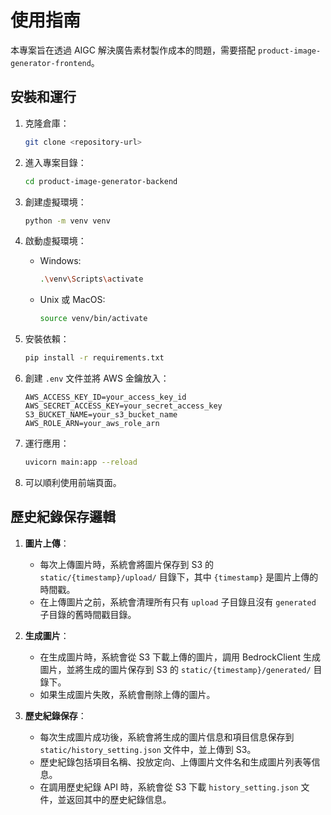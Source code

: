 # 使用指南

本專案旨在透過 AIGC 解決廣告素材製作成本的問題，需要搭配 `product-image-generator-frontend`。

## 安裝和運行

1. 克隆倉庫：
    ```bash
    git clone <repository-url>
    ```

2. 進入專案目錄：
    ```bash
    cd product-image-generator-backend
    ```

3. 創建虛擬環境：
    ```bash
    python -m venv venv
    ```

4. 啟動虛擬環境：
    - Windows:
        ```bash
        .\venv\Scripts\activate
        ```
    - Unix 或 MacOS:
        ```bash
        source venv/bin/activate
        ```

5. 安裝依賴：
    ```bash
    pip install -r requirements.txt
    ```

6. 創建 `.env` 文件並將 AWS 金鑰放入：
    ```plaintext
    AWS_ACCESS_KEY_ID=your_access_key_id
    AWS_SECRET_ACCESS_KEY=your_secret_access_key
    S3_BUCKET_NAME=your_s3_bucket_name
    AWS_ROLE_ARN=your_aws_role_arn
    ```

7. 運行應用：
    ```bash
    uvicorn main:app --reload
    ```

8. 可以順利使用前端頁面。

## 歷史紀錄保存邏輯

1. **圖片上傳**：
    - 每次上傳圖片時，系統會將圖片保存到 S3 的 `static/{timestamp}/upload/` 目錄下，其中 `{timestamp}` 是圖片上傳的時間戳。
    - 在上傳圖片之前，系統會清理所有只有 `upload` 子目錄且沒有 `generated` 子目錄的舊時間戳目錄。

2. **生成圖片**：
    - 在生成圖片時，系統會從 S3 下載上傳的圖片，調用 BedrockClient 生成圖片，並將生成的圖片保存到 S3 的 `static/{timestamp}/generated/` 目錄下。
    - 如果生成圖片失敗，系統會刪除上傳的圖片。

3. **歷史紀錄保存**：
    - 每次生成圖片成功後，系統會將生成的圖片信息和項目信息保存到 `static/history_setting.json` 文件中，並上傳到 S3。
    - 歷史紀錄包括項目名稱、投放定向、上傳圖片文件名和生成圖片列表等信息。
    - 在調用歷史紀錄 API 時，系統會從 S3 下載 `history_setting.json` 文件，並返回其中的歷史紀錄信息。
